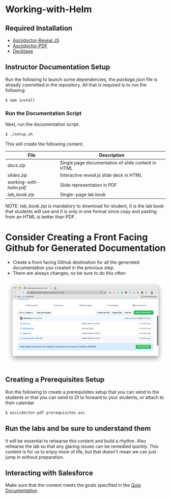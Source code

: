 # Working-with-Helm

## Required Installation
* [Asciidoctor-Reveal JS](https://asciidoctor.org/docs/asciidoctor-revealjs/)
* [Asciidoctor-PDF](https://asciidoctor.org/docs/asciidoctor-pdf/)
* [Decktape](https://github.com/astefanutti/decktape)

## Instructor Documentation Setup

Run the following to launch some dependencies, the _package.json_ file is already committed in the repository. All that is required is to run the following:

```sh
$ npm install
```

### Run the Documentation Script

Next, run the documentation script.  

```sh
$ ./setup.sh
```

This will create the following content.

| File                   | Description |
| ---------------------- | ----------- |
| _docs.zip_             | Single page documentation of slide content in HTML |
| _slides.zip_           | Interactive reveal.js slide deck in HTML |
| _working-with-helm.pdf_| Slide representation in PDF |
| _lab_book.zip_         | Single-page lab book |

NOTE: _lab_book.zip_ is mandatory to download for student, it is the lab book that students will use and it is only in one format since copy and pasting from an HTML is better than PDF.
# Consider Creating a Front Facing Github for Generated Documentation

* Create a front facing Github destination for all the generated documentation you created in the previous step.  
* There are always changes, so be sure to do this often

![Front Facing Github](/images/front-facing-github.png)

## Creating a Prerequisites Setup

Run the following to create a prerequisites setup that you can send to the students or that you can send to DI to forward to your students, or attach to their calendar

```sh
$ asciidoctor-pdf prerequisites.asc
```

## Run the labs and be sure to understand them

It will be essential to rehearse this content and build a rhythm. Also rehearse the lab so that any glaring issues can be remedied quickly. This content is for us to enjoy more of life, but that doesn't mean we can just jump in without preparation.

## Interacting with Salesforce

Make sure that the content meets the goals specified in the [Quip Documentation](https://quip.com/PNAUAOaYsNtR/Class-HELM-Fundamentals-v01)
